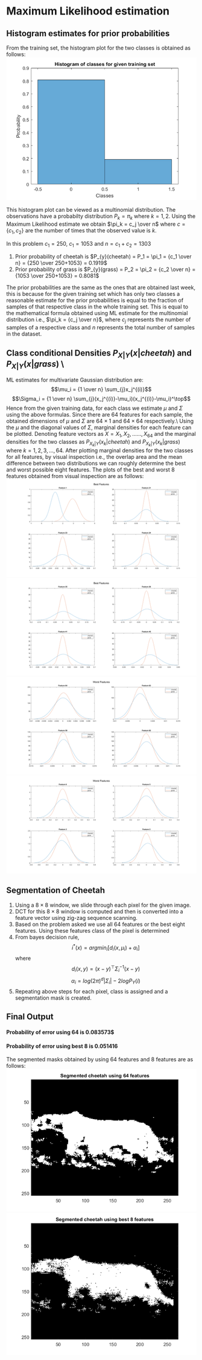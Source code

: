# Maximum Likelihood estimation
## Histogram estimates for prior probabilities
From the training set, the histogram plot for the two classes is obtained as follows:
![hist](results/a1.png)

This histogram plot can be viewed as a multinomial distribution. The observations have a probabilty distribution $P_k = \pi_k$ where $k = {1,2}$. Using the Maximum Likelihood estimate we obtain $\pi_k = c_j \over n$ where $c = \{c_1,c_2\}$ are the number of times that the observed value is $k$.

In this problem $c_1 = 250$, $c_1 = 1053$ and $n = c_1 + c_2 = 1303$
1. Prior probability of cheetah is 
    $P_{y}(cheetah) = P_1 = \pi_1 = {c_1 \over n} = {250 \over 250+1053} = 0.1919$
2. Prior probability of grass is 
    $P_{y}(grass) = P_2 = \pi_2 = {c_2 \over n} = {1053 \over 250+1053} = 0.8081$

The prior probabilities are the same as the ones that are obtained last week, this is because for the given training set which has only two classes a reasonable estimate for the prior probabilities is equal to the fraction of samples of that respective class in the whole training set. This is equal to the mathematical formula obtained using ML estimate for the multinomial distribution i.e., $\pi_k = {c_j \over n}$, where $c_j$ represents the number of samples of a respective class and $n$ represents the total number of samples in the dataset. 

## Class conditional Densities $P_{X|Y}(x|cheetah)$ and $P_{X|Y}(x|grass)$ \\
ML estimates for multivariate Gaussian distribution are:
$$\mu_i =  {1 \over n} \sum_{j}x_j^{(i)}$$
$$\Sigma_i = {1 \over n} \sum_{j}(x_j^{(i)}-\mu_i)(x_j^{(i)}-\mu_i)^\top$$
Hence from the given training data, for each class we estimate $\mu$ and $\Sigma$ using the above formulas. Since there are 64 features for each sample, the obtained dimensions of $\mu$ and $\Sigma$ are $64\times1$ and $64\times64$ respectively.\\
Using the $\mu$ and the diagonal values of $\Sigma$, marginal densities for each feature
can be plotted. Denoting feature vectors as $X = {X_1,X_2,......,X_{64}}$ and the marginal densities for the two classes as $P_{X_k|Y}(x_k|cheetah)$ and $P_{X_k|Y}(x_k|grass)$ where $k = 1,2,3,...,64$. After plotting marginal densities for the two classes for all features, by visual inspection i.e., the overlap area and the mean difference between two distributions we can roughly determine the best and worst possible eight features. The plots of the best and worst 8 features obtained from visual inspection are as follows:
![best1](results/bf1.png)
![best2](results/bf2.png)
![worst1](results/wf1.png)
![worst2](results/wf2.png)

## Segmentation of Cheetah
1. Using a $8\times8$ window, we slide through each pixel for the given image.
2. DCT for this $8\times8$ window is computed and then is converted into a feature vector using zig-zag sequence scanning.
3. Based on the problem asked we use all 64 features or the best eight features. Using these features class of the pixel is determined
4. From bayes decision rule,
        $$i^*(x) = argmin_i[d_i(x,\mu_i) + \alpha_i] $$ where
        $$d_i(x,y) = (x-y)^\top\Sigma_i^{-1}(x-y)$$
        $$\alpha_i = log(2\pi)^d|\Sigma_i| - 2logP_Y(i)$$
5. Repeating above steps for each pixel, class is assigned and a segmentation mask is created.

## Final Output
#### Probability of error using 64 is 0.083573$
#### Probability of error using best 8 is 0.051416
The segmented masks obtained by using 64 features and 8 features are as follows:
![s1](results/s1.png)
![s2](results/s2.png)